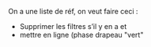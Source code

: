 On a une liste de réf, on veut faire ceci :
-	Supprimer les filtres s’il y en a et 
- mettre en ligne (phase drapeau "vert"
